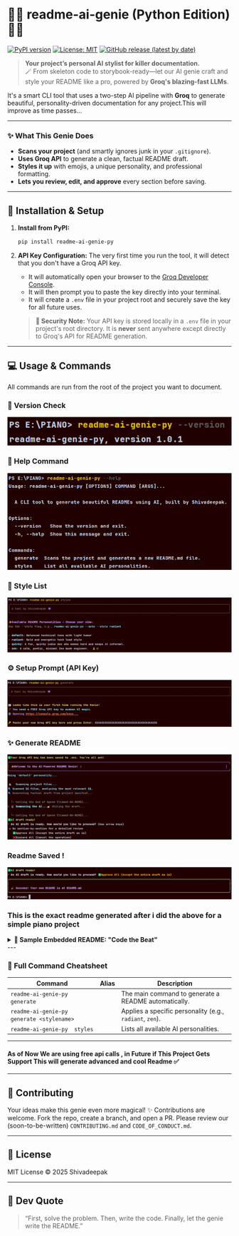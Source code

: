 # 🧞‍♂️ readme-ai-genie (Python Edition) 🐍✨

[![PyPI version](https://img.shields.io/pypi/v/readme-ai-genie-py)](https://pypi.org/project/readme-ai-genie-py/)
[![License: MIT](https://img.shields.io/badge/License-MIT-yellow.svg)](LICENSE)
[![GitHub release (latest by date)](https://img.shields.io/github/v/release/shivadeepak99/readme-ai-genie-py)](https://github.com/shivadeepak99/readme-ai-genie-py/releases)

> **Your project’s personal AI stylist for killer documentation.**  
> 🪄 From skeleton code to storybook-ready—let our AI genie craft and style your README like a pro, powered by **Groq's blazing-fast LLMs**.

 It's a smart CLI tool that uses a two-step AI pipeline with **Groq** to generate beautiful, personality-driven documentation for any project.This will improve as time passes...

---



### ✨ What This Genie Does

* **Scans your project** (and smartly ignores junk in your `.gitignore`).
* **Uses Groq API** to generate a clean, factual README draft.
* **Styles it up** with emojis, a unique personality, and professional formatting.
* **Lets you review, edit, and approve** every section before saving.

---

## 🚀 Installation & Setup

1.  **Install from PyPI:**
    ```bash
    pip install readme-ai-genie-py
    ```

2.  **API Key Configuration:**
    The very first time you run the tool, it will detect that you don't have a Groq API key.
    
    * It will automatically open your browser to the [Groq Developer Console](https://console.groq.com/).
    * It will then prompt you to paste the key directly into your terminal.
    * It will create a `.env` file in your project root and securely save the key for all future uses.

    > **🔐 Security Note:** Your API key is stored locally in a `.env` file in your project's root directory. It is **never** sent anywhere except directly to Groq's API for README generation.

---

## 💻 Usage & Commands

All commands are run from the root of the project you want to document.
### 📌 Version Check
![version](assets/imgp1.png)

### 💁 Help Command
![help](assets/imgp2.png)

### 🎨 Style List
![styles](assets/imgp3.png)

### ⚙️ Setup Prompt (API Key)
![setup](assets/imgp4.png)
### ✨ Generate README
![generate](assets/imgp5.png)

### Readme Saved !
![saved](assets/imgp6.png)


###  This is the exact readme generated after i did the above for a simple piano project
<details>
  <summary><strong>📂 Sample Embedded README: "Code the Beat"</strong></summary>

<br>

**Project Title** 🔥 "Code the Beat"  
---

**Badges**  
[![PyPI version](https://img.shields.io/pypi/v/None)](https://pypi.org/project/None/)  
[![License: MIT](https://img.shields.io/badge/License-MIT-blue.svg)](LICENSE)  

## Tech Stack 📊  
* HTML  
* CSS  
* JavaScript (jQuery)  
* Web Audio API  

## Features 🎵  
* Interactive keyboard using standard keyboard keys (A, S, D, F, G, H, J, K, L, 😉)  
* Plays corresponding audio notes on key press.  
* Visually appealing neon-styled keys.  
* Responsive design adapting to different screen sizes.  

## Installation 💻  
This project is entirely client-side and requires no server-side shenanigans. To rock it locally:  
1. Download the project files.  
2. Open `index.html` in your favorite web browser. *(Chrome recommended for optimal audio bliss.)*  

## Usage 🎸  
Press the keys A, S, D, F, G, H, J, K, L, and 😉 to play the notes.  
Each key triggers a unique audio file. Experiment and find your groove!  

## How It Works 💻  
The app uses JavaScript and jQuery to listen for key presses. When a key is pressed:  
1. The JavaScript code identifies the key code.  
2. jQuery selects the corresponding audio element.  
3. The associated audio file plays.  

```mermaid
graph TD
    A[Key Press Event] --> B{Identify Key Code};
    B --> C[jQuery Selector];
    C --> D{Find Corresponding Audio Element};
    D --> E[Play Audio];
    E --> F[Visual Feedback (Optional)];
```

## Contributing 🤝
Contributions are most welcome! Fork the repo and submit pull requests.  
Before you contribute, please familiarize yourself with our coding style (if defined).  
A clear description of your changes is essential for a smooth PR process.

## License 📝
This project is licensed under the MIT License – see the LICENSE file for details.

> "Any fool can write code that a computer can understand. Good programmers write code that humans can understand."  
> — Martin Fowler



</details> 
---

### 📖 Full Command Cheatsheet

| Command                                    | Alias | Description |
|--------------------------------------------| --- | --- |
| `readme-ai-genie-py  generate`             |  | The main command to generate a README automatically. |
| `readme-ai-genie-py  generate <stylename>` |  | Applies a specific personality (e.g., `radiant`, `zen`). |
| `readme-ai-genie-py  styles`               |  | Lists all available AI personalities. |


---


####  As of Now We are using free api calls  , in Future if This Project Gets Support  This will generate  advanced and cool Readme ✅

---
## 🤝 Contributing
Your ideas make this genie even more magical! ✨ Contributions are welcome. Fork the repo, create a branch, and open a PR. Please review our (soon-to-be-written) `CONTRIBUTING.md` and `CODE_OF_CONDUCT.md`.

---
## 📜 License
MIT License © 2025 Shivadeepak

---
## 🧠 Dev Quote
> “First, solve the problem. Then, write the code. Finally, let the genie write the README.”
